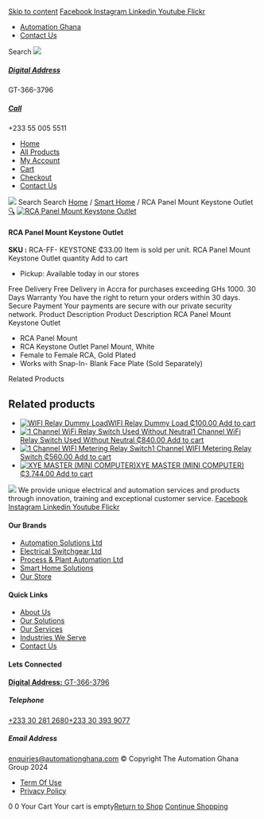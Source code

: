 [Skip to content](https://store.automationghana.com/product/rca-panel-mount-keystone-outlet/#content)
[ Facebook ](https://www.facebook.com/automationgh/) [ Instagram ](https://www.instagram.com/automationgh/) [ Linkedin ](https://www.linkedin.com/company/the-automation-ghana-limited/) [ Youtube ](https://www.youtube.com/channel/UCurrRDUSm5oIW39VXjn1u0w) [ Flickr ](https://www.flickr.com/photos/181794037@N07/)
  * [ Automation Ghana ](https://automationghana.com)
  * [ Contact Us ](https://store.automationghana.com/contact/)


Search
[ ![](https://store.automationghana.com/wp-content/uploads/2024/04/Website-TAGG-Logo-BLUE.png) ](https://store.automationghana.com/)
[ ](https://maps.app.goo.gl/m4xeaagWCNbLk4jM6)
#####  [ Digital Address ](https://maps.app.goo.gl/m4xeaagWCNbLk4jM6)
GT-366-3796 
[ ](tel:+233550055511)
#####  [ Call ](tel:+233550055511)
+233 55 005 5511 
  * [Home](https://store.automationghana.com/)
  * [All Products](https://store.automationghana.com/shop/)
  * [My Account](https://store.automationghana.com/my-account/)
  * [Cart](https://store.automationghana.com/cart/)
  * [Checkout](https://store.automationghana.com/checkout/)
  * [Contact Us](https://store.automationghana.com/contact/)


[![](https://store.automationghana.com/wp-content/uploads/2024/04/AutomationGhana_logo_white.png)](https://store.automationghana.com)
Search
Search
[Home](https://store.automationghana.com) / [Smart Home](https://store.automationghana.com/product-category/smart-home/) / RCA Panel Mount Keystone Outlet
[🔍](https://store.automationghana.com/product/rca-panel-mount-keystone-outlet/)
[![RCA Panel Mount Keystone Outlet](https://store.automationghana.com/wp-content/uploads/2021/10/RCA-Panel-Mount-Keystone-Outlet.jpg)](https://store.automationghana.com/wp-content/uploads/2021/10/RCA-Panel-Mount-Keystone-Outlet.jpg)
####  RCA Panel Mount Keystone Outlet 
**SKU :** RCA-FF- KEYSTONE 
₵33.00
Item is sold per unit.
RCA Panel Mount Keystone Outlet quantity
Add to cart
  * Pickup: Available today in our stores


Free Delivery 
Free Delivery in Accra for purchases exceeding GHs 1000. 
30 Days Warranty 
You have the right to return your orders within 30 days. 
Secure Payment 
Your payments are secure with our private security network. 
Product Description
Product Description
RCA Panel Mount Keystone Outlet 
  * RCA Panel Mount
  * RCA Keystone Outlet Panel Mount, White
  * Female to Female RCA, Gold Plated
  * Works with Snap-In- Blank Face Plate (Sold Separately)


Related Products 
## Related products
  * [![WIFI Relay Dummy Load](https://store.automationghana.com/wp-content/uploads/2021/10/shelly_bypass2_x1-1000x1000-1-600x600-1-300x300.jpg)WIFI Relay Dummy Load ₵100.00 ](https://store.automationghana.com/product/wifi-relay-dummy-load/)
[Add to cart](https://store.automationghana.com/product/rca-panel-mount-keystone-outlet/?add-to-cart=3569)
  * [![1 Channel WiFi Relay Switch Used Without Neutral](https://store.automationghana.com/wp-content/uploads/2021/10/shelly-1l-wifi-relay-switch-300x300.jpg)1 Channel WiFi Relay Switch Used Without Neutral ₵840.00 ](https://store.automationghana.com/product/1-channel-wifi-relay-switch-used-without-neutral/)
[Add to cart](https://store.automationghana.com/product/rca-panel-mount-keystone-outlet/?add-to-cart=3567)
  * [![1 Channel WIFI Metering Relay Switch](https://store.automationghana.com/wp-content/uploads/2021/03/shelly1pm_x1-1000x1000-1-1-300x300.jpg)1 Channel WIFI Metering Relay Switch ₵560.00 ](https://store.automationghana.com/product/wifi-operated-relay-switch-16-a-with-power-measurement/)
[Add to cart](https://store.automationghana.com/product/rca-panel-mount-keystone-outlet/?add-to-cart=3302)
  * [![XYE MASTER \(MINI COMPUTER\)](https://store.automationghana.com/wp-content/uploads/2021/03/Picture1-300x218.png)XYE MASTER (MINI COMPUTER) ₵3,744.00 ](https://store.automationghana.com/product/smarthome-hub-integration-module/)
[Add to cart](https://store.automationghana.com/product/rca-panel-mount-keystone-outlet/?add-to-cart=3276)


![](https://store.automationghana.com/wp-content/uploads/2024/04/AutomationGhana_logo_white.png)
We provide unique electrical and automation services and products through innovation, training and exceptional customer service.
[ Facebook ](https://www.facebook.com/automationgh/) [ Instagram ](https://www.instagram.com/automationgh/) [ Linkedin ](https://www.linkedin.com/company/the-automation-ghana-limited/) [ Youtube ](https://www.youtube.com/channel/UCurrRDUSm5oIW39VXjn1u0w) [ Flickr ](https://www.flickr.com/photos/181794037@N07/)
#### Our Brands
  * [ Automation Solutions Ltd ](https://store.automationghana.com/product/rca-panel-mount-keystone-outlet/)
  * [ Electrical Switchgear Ltd ](https://store.automationghana.com/product/rca-panel-mount-keystone-outlet/)
  * [ Process & Plant Automation Ltd ](https://store.automationghana.com/product/rca-panel-mount-keystone-outlet/)
  * [ Smart Home Solutions ](https://store.automationghana.com/product/rca-panel-mount-keystone-outlet/)
  * [ Our Store ](https://store.automationghana.com/product/rca-panel-mount-keystone-outlet/)


#### Quick Links
  * [ About Us ](https://store.automationghana.com/product/rca-panel-mount-keystone-outlet/)
  * [ Our Solutions ](https://store.automationghana.com/product/rca-panel-mount-keystone-outlet/)
  * [ Our Services ](https://store.automationghana.com/product/rca-panel-mount-keystone-outlet/)
  * [ Industries We Serve ](https://store.automationghana.com/product/rca-panel-mount-keystone-outlet/)
  * [ Contact Us ](https://store.automationghana.com/product/rca-panel-mount-keystone-outlet/)


#### Lets Connected
[**Digital Address:** GT-366-3796](https://maps.app.goo.gl/m4xeaagWCNbLk4jM6)
#####  Telephone 
[ +233 30 281 2680](tel:+233302812680)[+233 30 393 9077](https://store.automationghana.com/product/rca-panel-mount-keystone-outlet/+233303939077)
#####  Email Address 
enquiries@automationghana.com 
© Copyright The Automation Ghana Group 2024
  * [ Term Of Use ](https://store.automationghana.com/product/rca-panel-mount-keystone-outlet/)
  * [ Privacy Policy ](https://store.automationghana.com/product/rca-panel-mount-keystone-outlet/)


0
0
Your Cart
Your cart is empty[Return to Shop](https://store.automationghana.com/shop/)
[Continue Shopping](https://store.automationghana.com/product/rca-panel-mount-keystone-outlet/)
